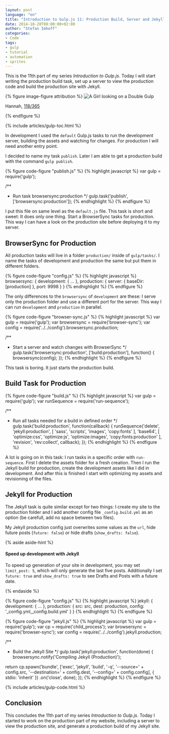 ```yaml
---
layout: post
language: "en"
title: "Introduction to Gulp.js 11: Production Build, Server and Jekyll"
date: 2014-10-28T08:00:00+02:00
author: "Stefan Imhoff"
categories:
- Code
tags:
- gulp
- tutorial
- automation
- sprites
---
```


This is the 11th part of my series *Introduction to Gulp.js*. Today I will start writing the production build task, set up a server to view the production code and build the production site with Jekyll.

{% figure image-figure attribution %}
<img src="/assets/images/artikel/gulp-tutorial-11.jpg" alt="A Girl looking on a Double Gulp">
<p class="attribution-text"><i class="icon-cc"></i> Hannah, <a href="https://www.flickr.com/photos/girlaphid/4570474834">118/365</a></p>
{% endfigure %}

{% include articles/gulp-toc.html %}

In development I used the `default` Gulp.js tasks to run the development server, building the assets and watching for changes. For production I will need another entry point.

I decided to name my task `publish`. Later I am able to get a production build with the command `gulp publish`.

{% figure code-figure "publish.js" %}
{% highlight javascript %}
var gulp = require('gulp');

/**
 * Run task browsersync:production
 */
gulp.task('publish', ['browsersync:production']);
{% endhighlight %}
{% endfigure %}

I put this file on same level as the `default.js` file. This task is short and sweet: It does only one thing. Start a BrowserSync tasks for production. This way I can have a look on the production site before deploying it to my server.

## BrowserSync for Production
All production tasks will live in a folder `production/` inside of `gulp/tasks/`. I name the tasks of development and production the same but put them in different folders.

{% figure code-figure "config.js" %}
{% highlight javascript %}
browsersync: {
  development: {
    ...
  },
  production: {
    server: {
      baseDir: [production]
    },
    port: 9998
  }
}
{% endhighlight %}
{% endfigure %}

The only differences to the `browsersync` of `development` are these: I serve only the production folder and use a different port for the server. This way I can run `development` and `production` in parallel.

{% figure code-figure "browser-sync.js" %}
{% highlight javascript %}
var gulp        = require('gulp');
var browsersync = require('browser-sync');
var config      = require('../../config').browsersync.production;

/**
 * Start a server and watch changes with BrowserSync
 */
gulp.task('browsersync:production', ['build:production'], function() {
  browsersync(config);
});
{% endhighlight %}
{% endfigure %}

This task is boring. It just starts the production build.

## Build Task for Production

{% figure code-figure "build.js" %}
{% highlight javascript %}
var gulp        = require('gulp');
var runSequence = require('run-sequence');

/**
 * Run all tasks needed for a build in defined order
 */
gulp.task('build:production', function(callback) {
  runSequence('delete', 'jekyll:production',
  [
    'sass',
    'scripts',
    'images',
    'copy:fonts'
  ],
  'base64',
  [
    'optimize:css',
    'optimize:js',
    'optimize:images',
    'copy:fonts:production'
  ],
  'revision',
  'rev:collect',
  callback);
});
{% endhighlight %}
{% endfigure %}

A lot is going on in this task: I run tasks in a specific order with `run-sequence`. First I delete the assets folder for a fresh creation. Then I run the Jekyll build for production, create the development assets like I did in development. And after this is finished I start with optimizing my assets and revisioning of the files.

## Jekyll for Production
The Jekyll task is quite similar except for two things: I create my site to the production folder and I add another config file `_config.build.yml` as an option (be carefull, add no space between two files).

My Jekyll production config just overwrites some values as the `url`, hide future posts (`future: false`) or hide drafts (`show_drafts: false`).

{% aside aside-hint %}
<h4>Speed up development with Jekyll</h4>
<p>To speed up generation of your site in development, you may set <code>limit_post: 5</code>, which will only generate the last five posts. Additionally I set <code>future: true</code> and <code>show_drafts: true</code> to see Drafts and Posts with a future date.</p>
{% endaside %}

{% figure code-figure "config.js" %}
{% highlight javascript %}
jekyll: {
  development: {
    ...
  },
  production: {
    src:    src,
    dest:   production,
    config: '_config.yml,_config.build.yml'
  }
}
{% endhighlight %}
{% endfigure %}

{% figure code-figure "jekyll.js" %}
{% highlight javascript %}
var gulp        = require('gulp');
var cp          = require('child_process');
var browsersync = require('browser-sync');
var config      = require('../../config').jekyll.production;

/**
 * Build the Jekyll Site
 */
gulp.task('jekyll:production', function(done) {
  browsersync.notify('Compiling Jekyll (Production)');

  return cp.spawn('bundle', ['exec', 'jekyll', 'build', '-q', '--source=' + config.src, '--destination=' + config.dest, '--config=' + config.config], { stdio: 'inherit' })
  .on('close', done);
});
{% endhighlight %}
{% endfigure %}

{% include articles/gulp-code.html %}

## Conclusion
This concludes the 11th part of my series *Introduction to Gulp.js*. Today I started to work on the production part of my website, including a server to view the production site, and generate a production build of my Jekyll site.
